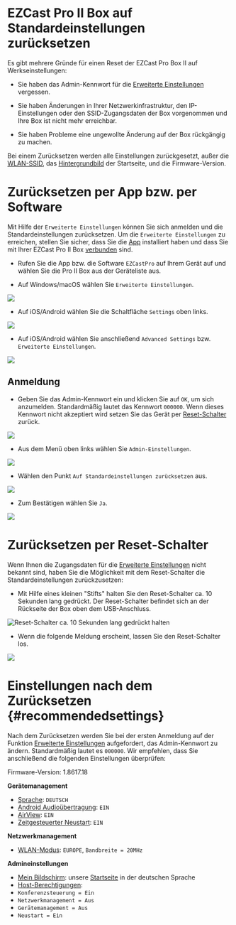 # EZCast Pro II Box auf Standardeinstellungen zurücksetzen

Es gibt mehrere Gründe für einen Reset der EZCast Pro Box II auf Werkseinstellungen:

* Sie haben das Admin-Kennwort für die [Erweiterte Einstellungen](adv.settings.md) vergessen.

* Sie haben Änderungen in Ihrer Netzwerkinfrastruktur, den IP-Einstellungen oder den SSID-Zugangsdaten der Box vorgenommen und Ihre Box ist nicht mehr erreichbar.

* Sie haben Probleme eine ungewollte Änderung auf der Box rückgängig zu machen.

Bei einem Zurücksetzen werden alle Einstellungen zurückgesetzt, außer die [WLAN-SSID](adv.settings.md#Geraetename), das [Hintergrundbild](adv.settings.md#Mein-Bildschirm) der  Startseite, und die Firmware-Version.

# Zurücksetzen per App bzw. per Software

Mit Hilfe der `Erweiterte Einstellungen` können Sie sich anmelden und die Standardeinstellungen zurücksetzen. Um die `Erweiterte Einstellungen` zu erreichen, stellen Sie sicher, dass Sie die [App](quickstart.md#InstallApp) installiert haben und dass Sie mit Ihrer EZCast Pro II Box [verbunden](quickstart.md#app-mit-ezcast-pro-ii-stick-verbinden) sind.

* Rufen Sie die App bzw. die Software `EZCastPro` auf Ihrem Gerät auf und wählen Sie die Pro II Box aus der Geräteliste aus.

* Auf Windows/macOS wählen Sie `Erweiterte Einstellungen`.

![](/images/Win-App-Advanced-Settings.png)

* Auf iOS/Android wählen Sie die Schaltfläche `Settings` oben links.

![](/images/iOS_settings.jpg)

* Auf iOS/Android wählen Sie anschließend `Advanced Settings` bzw. `Erweiterte Einstellungen`.

![](/images/iOS_adv-settings.jpg)

## Anmeldung

* Geben Sie das Admin-Kennwort ein und klicken Sie auf `OK`, um sich anzumelden. Standardmäßig lautet das Kennwort `000000`. Wenn dieses Kennwort nicht akzeptiert wird setzen Sie das Gerät per [Reset-Schalter](reset.md#zurücksetzen-per-reset-schalter) zurück.

![](/images/EZCastII_Login.png)

* Aus dem Menü oben links wählen Sie `Admin-Einstellungen`.

![](/images/ezcastpro.II.select.admineinstellungen.png)

* Wählen den Punkt `Auf Standardeinstellungen zurücksetzen` aus.

![](/images/ezcastpro.II.Standardeinstellungen.zuruecksetzen.png)

* Zum Bestätigen wählen Sie `Ja`.

![](/images/Reset.png)

# Zurücksetzen per Reset-Schalter 

Wenn Ihnen die Zugangsdaten für die [Erweiterte Einstellungen](adv.settings.md) nicht bekannt sind, haben Sie die Möglichkeit mit dem Reset-Schalter die Standardeinstellungen zurückzusetzen:

* Mit Hilfe eines kleinen "Stifts" halten Sie den Reset-Schalter ca. 10 Sekunden lang gedrückt. Der Reset-Schalter befindet sich an der Rückseite der Box oben dem USB-Anschluss.

![Reset-Schalter ca. 10 Sekunden lang gedrückt halten](/images/Press-Reset-Button_B10.jpg)

* Wenn die folgende Meldung erscheint, lassen Sie den Reset-Schalter los.

![](/images/Reset_config_complete.jpg)

# Einstellungen nach dem Zurücksetzen {#recommendedsettings}

Nach dem Zurücksetzen werden Sie bei der ersten Anmeldung auf der Funktion [Erweiterte Einstellungen](adv.settings.md) aufgefordert, das Admin-Kennwort zu ändern. Standardmäßig lautet es `000000`. Wir empfehlen, dass Sie anschließend die folgenden Einstellungen überprüfen:

Firmware-Version: 1.8617.18

**Gerätemanagement**
* [Sprache](adv.settings.md#Sprache): `DEUTSCH`
* [Android Audioübertragung](adv.settings.md#Android-Audio-Streaming): `EIN`
* [AirView](adv.settings.md#AirView): `EIN`
* [Zeitgesteuerter Neustart](adv.settings.md#timedrestart): `EIN`

**Netzwerkmanagement**
* [WLAN-Modus](adv.settings.md#Wifi-Channel): `EUROPE`, `Bandbreite = 20MHz`

**Admineinstellungen**
* [Mein Bildschirm](adv.settings.md##Mein-Bildschirm): unsere [Startseite](https://download.stueber.de/doc/de/ezcastpro/EZCastProV2_StartseiteDE.png) in der deutschen Sprache
* [Host-Berechtigungen](adv.settings.md#Host-permissions):
 * `Konferenzsteuerung = Ein`
 * `Netzwerkmanagement = Aus`
 * `Gerätemanagement = Aus`
 * `Neustart = Ein`